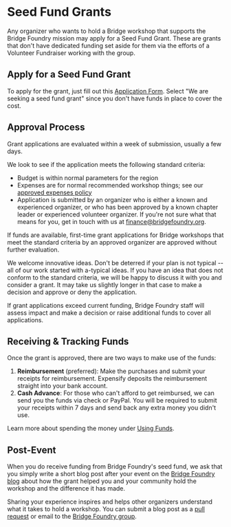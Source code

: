 # Seed Fund Grants
Any organizer who wants to hold a Bridge workshop that supports the Bridge Foundry mission may apply for a Seed Fund Grant. These are grants that don't have dedicated funding set aside for them via the efforts of a Volunteer Fundraiser working with the group. 

## Apply for a Seed Fund Grant
To apply for the grant, just fill out this [Application Form](https://docs.google.com/forms/d/e/1FAIpQLScyFx1Js_1vIz5ZcPZ6niJ-CMHZyTpbHRMgm1SrZnoI8mnRQg/viewform). Select "We are seeking a seed fund grant" since you don't have funds in place to cover the cost.

## Approval Process
Grant applications are evaluated within a week of submission, usually a few days. 

We look to see if the application meets the following standard criteria:
* Budget is within normal parameters for the region
* Expenses are for normal recommended workshop things; see our [approved expenses policy](https://github.com/bridgefoundry/operations/blob/master/using-funds/approved-expenses-policy.md)
* Application is submitted by an organizer who is either a known and experienced organizer, or who has been approved by a known chapter leader or experienced volunteer organizer. If you're not sure what that means for you, get in touch with us at finance@bridgefoundry.org.

If funds are available, first-time grant applications for Bridge workshops that meet the standard criteria by an approved organizer are approved without further evaluation.

We welcome innovative ideas. Don't be deterred if your plan is not typical -- all of our work started with a-typical ideas. If you have an idea that does not conform to the standard criteria, we will be happy to discuss it with you and consider a grant. It may take us slightly longer in that case to make a decision and approve or deny the application.

If grant applications exceed current funding, Bridge Foundry staff will assess impact and make a decision or raise additional funds to cover all applications.

## Receiving & Tracking Funds
Once the grant is approved, there are two ways to make use of the funds:
1. **Reimbursement** (preferred): Make the purchases and submit your receipts for reimbursement. Expensify deposits the reimbursement straight into your bank account.
2. **Cash Advance**: For those who can't afford to get reimbursed, we can send you the funds via check or PayPal. You will be required to submit your receipts within 7 days and send back any extra money you didn't use.

Learn more about spending the money under [Using Funds](https://github.com/bridgefoundry/operations/tree/master/using-funds).

## Post-Event
When you do receive funding from Bridge Foundry's seed fund, we ask that you simply write a short blog post after your event on the [Bridge Foundry blog](http://bridgefoundry.org/blog.html) about how the grant helped you and your community hold the workshop and the difference it has made.

Sharing your experience inspires and helps other organizers understand what it takes to hold a workshop. You can submit a blog post as a [pull request](https://github.com/bridgefoundry/bridgefoundry.github.io/tree/master/_posts) or email to the [Bridge Foundry group](https://groups.google.com/forum/#!forum/bridgefoundry).
